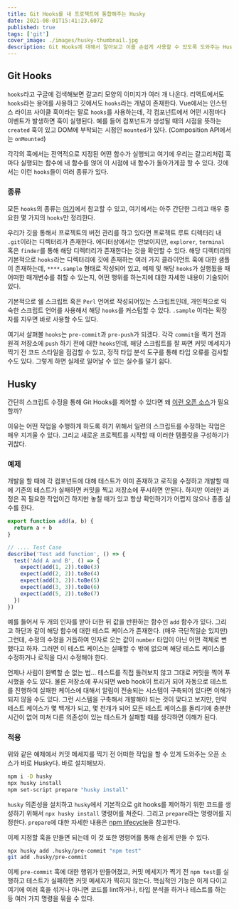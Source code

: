 ```yaml
---
title: Git Hooks를 내 프로젝트에 통합해주는 Husky
date: 2021-08-01T15:41:23.607Z
published: true
tags: ['git']
cover_image: ./images/husky-thumbnail.jpg
description: Git Hooks에 대해서 알아보고 이를 손쉽게 사용할 수 있도록 도와주는 Husky라는 오픈 소스에 대해서 정리하고 이해하기
---
```


## Git Hooks

`hooks`라고 구글에 검색해보면 갈고리 모양의 이미지가 여러 개 나온다. 리액트에서도 `hooks`라는 용어를 사용하고 깃에서도 `hooks`라는 개념이 존재한다. Vue에서는 인스턴스 라이프 사이클 훅이라는 말로 `hooks`를 사용하는데, 각 컴포넌트에서 어떤 시점마다 이벤트가 발생하면 훅이 실행된다. 예를 들어 컴포넌트가 생성될 때의 시점을 뜻하는 `created` 훅이 있고 DOM에 부착되는 시점인 `mounted`가 있다. (Composition API에서는 `onMounted`)

각각의 훅에서는 전역적으로 지정된 어떤 함수가 실행되고 여기에 우리는 갈고리처럼 훅마다 실행되는 함수에 내 함수를 얹어 이 시점에 내 함수가 돌아가게끔 할 수 있다. 깃에서는 이런 `hooks`들이 여러 종류가 있다.

### 종류

모든 `hooks`의 종류는 [여기](https://git-scm.com/book/ko/v2/Git%EB%A7%9E%EC%B6%A4-Git-Hooks)에서 참고할 수 있고, 여기에서는 아주 간단한 그리고 매우 중요한 몇 가지의 `hooks`만 정리한다.

우리가 깃을 통해서 프로젝트의 버전 관리를 하고 있다면 프로젝트 루트 디렉터리 내 `.git`이라는 디렉터리가 존재한다. 에디터상에서는 안보이지만, `explorer`, `terminal` 혹은 `finder`를 통해 해당 디렉터리가 존재한다는 것을 확인할 수 있다. 해당 디렉터리의 기본적으로 `hooks`라는 디렉터리에 깃에 존재하는 여러 가지 클라이언트 훅에 대한 샘플이 존재하는데, `****.sample` 형태로 작성되어 있고, 예제 및 해당 `hooks`가 실행됬을 때 어떠한 매개변수를 취할 수 있는지, 어떤 행위를 하는지에 대한 자세한 내용이 기술되어 있다.

기본적으로 쉘 스크립트 혹은 `Perl` 언어로 작성되어있는 스크립트인데, 개인적으로 익숙한 스크립트 언어를 사용해서 해당 `hooks`를 커스텀할 수 있다. `.sample` 이라는 확장자를 지우면 바로 사용할 수도 있다.

여기서 살펴볼 `hooks`는 `pre-commit`과 `pre-push`가 되겠다. 각각 `commit`을 찍기 전과 원격 저장소에 `push` 하기 전에 대한 `hooks`인데, 해당 스크립트를 잘 짜면 커밋 메세지가 찍기 전 코드 스타일을 점검할 수 있고, 정적 타입 분석 도구를 통해 타입 오류를 검사할 수도 있다. 그렇게 하면 실제로 일어날 수 있는 실수를 덜기 쉽다.

## Husky

간단히 스크립트 수정을 통해 Git Hooks를 제어할 수 있다면 왜 [이런 오픈 소스](https://github.com/typicode/husky)가 필요할까?

이유는 어떤 작업을 수행하게 하도록 하기 위해서 일련의 스크립트를 수정하는 작업은 매우 지겨울 수 있다. 그리고 새로운 프로젝트를 시작할 때 이러한 템플릿을 구성하기가 귀찮다.

### 예제

개발을 할 때에 각 컴포넌트에 대해 테스트가 이미 존재하고 로직을 수정하고 개발할 때에 기존의 테스트가 실패하면 커밋을 찍고 저장소에 푸시하면 안된다. 하지만 이러한 과정은 꼭 필요한 작업이긴 하지만 놓칠 때가 있고 항상 확인하기가 어렵지 않으나 종종 실수를 한다.

```js
export function add(a, b) {
  return a + b
}

// .... Test Case
describe('Test add function', () => {
  test('Add A and B', () => {
    expect(add(1, 2)).toBe(3)
    expect(add(2, 2)).toBe(4)
    expect(add(3, 2)).toBe(5)
    expect(add(3, 3)).toBe(6)
    expect(add(5, 2)).toBe(7)
  })
})
```

예를 들어서 두 개의 인자를 받아 더한 뒤 값을 반환하는 함수인 `add` 함수가 있다. 그리고 하단과 같이 해당 함수에 대한 테스트 케이스가 존재한다. (매우 극단적일순 있지만) 그런데, 수정의 수정을 거듭하여 인자로 오는 값이 `number` 타입이 아닌 어떤 객체로 변했다고 하자. 그러면 이 테스트 케이스는 실패할 수 밖에 없으며 해당 테스트 케이스를 수정하거나 로직을 다시 수정해야 한다.

언제나 사림이 완벽할 순 없는 법... 테스트를 직접 돌려보지 않고 그대로 커밋을 찍어 푸시했을 수도 있다. 물론 저장소에 푸시되면 web hook이 트리거 되어 자동으로 테스트를 진행하여 실패한 케이스에 대해서 알림이 전송되는 시스템이 구축되어 있다면 이해가 되지 않을 수도 있다. 그런 시스템을 구축해서 개발해야 되는 것이 맞다고 보지만, 만약 테스트 케이스가 몇 백개가 되고, 몇 천개가 되어 모든 테스트 케이스를 돌리기에 충분한 시간이 없어 미쳐 다른 의존성이 있는 테스트가 실패할 때를 생각하면 이해가 된다.

### 적용

위와 같은 예제에서 커밋 메세지를 찍기 전 어떠한 작업을 할 수 있게 도와주는 오픈 소스가 바로 Husky다. 바로 설치해보자.

```sh
npm i -D husky
npx husky install
npm set-script prepare "husky install"
```

`husky` 의존성을 설치하고 `husky`에서 기본적으로 git hooks를 제어하기 위한 코드를 생성하기 위해서 `npx husky install` 명령어를 쳐준다. 그리고 `prepare`라는 명령어를 지정한다. `prepare`에 대한 자세한 내용은 [npm lifecycle](https://docs.npmjs.com/cli/v7/using-npm/scripts#life-cycle-scripts)을 참고한다.

이제 지정할 훅을 만들면 되는데 이 것 또한 명령어를 통해 손쉽게 만들 수 있다.

```sh
npx husky add .husky/pre-commit "npm test"
git add .husky/pre-commit
```

이제 `pre-commit` 훅에 대한 행위가 만들어졌고, 커밋 메세지가 찍기 전 `npm test`를 실행하고 테스트가 실패하면 커밋 메세지가 찍히지 않는다. 핵심적인 기능은 이게 다이고 여기에 여러 훅을 섞거나 아니면 코드를 lint하거나, 타입 분석을 하거나 테스트를 하는 등 여러 가지 명령을 묶을 수 있다.
